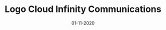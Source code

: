 ---
layout: project
title: 'Logo Cloud Infinity Communications'
caption: Solutions informatiques (Fr)
description: >
  Graphic design - Gestion de l'identité visuelle de Cloud Infinity Communications avec Adobe Ai
date: '01-11-2020'
image: 
  path: /assets/img/works/cover-branding-cloud-infinity-communications.jpg
  srcset: 
    1920w: /assets/img/works/cover-branding-cloud-infinity-communications.jpg
    960w:  /assets/img/works/cover-branding-cloud-infinity-communications@0,5x.jpg
    480w:  /assets/img/works/cover-branding-cloud-infinity-communications@0,25x.jpg

sitemap: false
---
